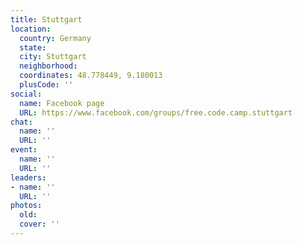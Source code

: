 ```yaml
---
title: Stuttgart
location:
  country: Germany
  state: 
  city: Stuttgart
  neighborhood: 
  coordinates: 48.778449, 9.180013
  plusCode: ''
social:
  name: Facebook page
  URL: https://www.facebook.com/groups/free.code.camp.stuttgart
chat:
  name: ''
  URL: ''
event:
  name: ''
  URL: ''
leaders:
- name: ''
  URL: ''
photos:
  old: 
  cover: ''
---
```


